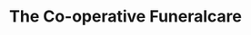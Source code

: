 ---
title: "The Co-operative Funeralcare"
url: /derby/the-co-operative-funeralcare/
shop: Bestattungen
---